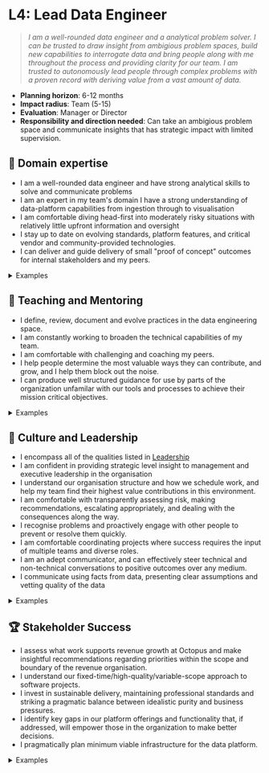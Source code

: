 # L4: Lead Data Engineer

> _I am a well-rounded data engineer and a analytical problem solver. I can be trusted to draw insight from ambigious problem spaces, build new capabilities to interrogate data and bring people along with me throughout the process and providing clarity for our team. I am trusted to autonomously lead people through complex problems with a proven record with deriving value from a vast amount of data._

- **Planning horizon**: 6-12 months
- **Impact radius**: Team (5-15)
- **Evaluation**: Manager or Director
- **Responsibility and direction needed**: Can take an ambigious problem space and communicate insights that has strategic impact with limited supervision.

## 🦉 Domain expertise

- I am a well-rounded data engineer and have strong analytical skills to solve and communicate problems
- I am an expert in my team's domain I have a strong understanding of data-platform capabilities from ingestion through to visualisation
- I am comfortable diving head-first into moderately risky situations with relatively little upfront information and oversight
- I stay up to date on evolving standards, platform features, and critical vendor and community-provided technologies.
- I can deliver and guide delivery of small "proof of concept" outcomes for internal stakeholders and my peers.

<details>
<summary>Examples</summary>

- I performed analysis and communicated findings that drove strategic outcomes for the organisation
- I successfully completed a large complex project with multiple components.
- I dived head-first into a new area of significant ambiguity or risk, led the investigation and worked towards resolved the issue.

</details>

## 🌱 Teaching and Mentoring

- I define, review, document and evolve practices in the data engineering space.
- I am constantly working to broaden the technical capabilities of my team.
- I am comfortable with challenging and coaching my peers.
- I help people determine the most valuable ways they can contribute, and grow, and I help them block out the noise.
- I can produce well structured guidance for use by parts of the organization unfamilar with our tools and processes to achieve their mission critical objectives.

<details>
<summary>Examples</summary>

- I shared my on-the-job learning and experiences with others so they can understand and be more effective in their own roles.
- I broke up a project in such a way that lined up appropriate challenges for each of my teammates that helped them grow.
- I had some difficult conversations with my teammates, challenging them directly while showing them my care for them personally.

</details>

## 🧭 Culture and Leadership

- I encompass all of the qualities listed in [Leadership](https://github.com/OctopusDeploy/People/blob/main/Leadership.md)
- I am confident in providing strategic level insight to management and executive leadership in the organisation
- I understand our organisation structure and how we schedule work, and help my team find their highest value contributions in this environment.
- I am comfortable with transparently assessing risk, making recommendations, escalating appropriately, and dealing with the consequences along the way.
- I recognise problems and proactively engage with other people to prevent or resolve them quickly.
- I am comfortable coordinating projects where success requires the input of multiple teams and diverse roles.
- I am an adept communicator, and can effectively steer technical and non-technical conversations to positive outcomes over any medium.
- I communicate using facts from data, presenting clear assumptions and vetting quality of the data

<details>
<summary>Examples</summary>

- I identified the work involved with delivering a pitch, broke it into tasks and managed the project to completion.
- I took ownership of my team's retrospective process, making sure everyone had a voice in how our team works and evolves together.
- I performed interviews for engineering candidates, providing detailed and useful feedback 
- I confidently pitched an idea, positively influencing and convincing people to take decisive action.
- I effectively steered technical and non-technical conversations to positive outcomes.
- I was typically the first to take responsibility for reducing waste in our process.
- I noticed a project was going to become blocked by another team, or take longer than expected, so I pulled together relevant stakeholders to propose an updated plan and reach a consensus.
- I reviewed an existing metric, provided context and any assumptions so it was clear what it actually meant

</details>

## 🏆 Stakeholder Success

- I assess what work supports revenue growth at Octopus and make insightful recommendations regarding priorities within the scope and boundary of the revenue organisation.
- I understand our fixed-time/high-quality/variable-scope approach to software projects.
- I invest in sustainable delivery, maintaining professional standards and striking a pragmatic balance between idealistic purity and business pressures.
- I identify key gaps in our platform offerings and functionality that, if addressed, will empower those in the organization to make better decisions.
- I pragmatically plan minimum viable infrastructure for the data platform.

<details>
<summary>Examples</summary>

- I contributed to shaping a pitch, identified risks and appropriate scoping, that helped us ship value to stakeholders as soon as possible, and meet the team's objectives over one or more cycles.
- I was comfortable building a platform outcome based on the needs of multiple stakeholders.
- In delivering a pitch, I used the "scope hammer" judiciously, to maintain high quality while shipping as much value as possible to stakeholders within a cycle.

</details>
